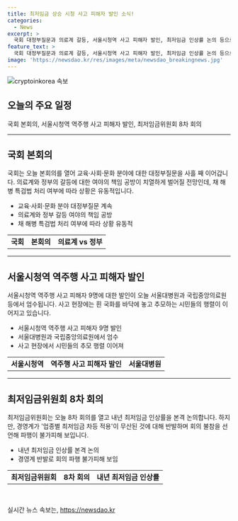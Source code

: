 ```yaml
---
title: 최저임금 상승 시청 사고 피해자 발인 소식!
categories:
  - News
excerpt: >
  국회 대정부질문과 의료계 갈등, 서울시청역 사고 피해자 발인, 최저임금 인상률 논의 등으로 4일의 중요 일정을 살펴봤습니다. 국회에서의 공방과 해병 특검법 처리 상황, 사고 피해자의 추모 행사, 최저임금 인상률 논의와 경영계의 반발 등 다양한 이슈가 주목받을 것으로 예상됩니다.
feature_text: >
  국회 대정부질문과 의료계 갈등, 서울시청역 사고 피해자 발인, 최저임금 인상률 논의 등으로 4일의 중요 일정을 살펴봤습니다. 국회에서의 공방과 해병 특검법 처리 상황, 사고 피해자의 추모 행사, 최저임금 인상률 논의와 경영계의 반발 등 다양한 이슈가 주목받을 것으로 예상됩니다.
image: 'https://newsdao.kr/res/images/meta/newsdao_breakingnews.jpg'
---
```


<p><img src="https://newsdao.kr/res/images/meta/newsdao_breakingnews.jpg" alt="cryptoinkorea 속보" /></p>

<h2 data-ke-size="size26">오늘의 주요 일정</h2>

<p data-ke-size="size16">국회 본회의, 서울시청역 역주행 사고 피해자 발인, 최저임금위원회 8차 회의</p>

<hr>

<h2 data-ke-size="size24">국회 본회의</h2>

<p data-ke-size="size16">국회는 오늘 본회의를 열어 교육·사회·문화 분야에 대한 대정부질문을 사흘 째 이어갑니다. 의료계와 정부의 갈등에 대한 여야의 책임 공방이 치열하게 벌어질 전망인데, 채 해병 특검법 처리 여부에 따라 상황은 유동적입니다.</p>

<ul>
    <li>교육·사회·문화 분야 대정부질문 계속</li>
    <li>의료계와 정부 갈등 여야의 책임 공방</li>
    <li>채 해병 특검법 처리 여부에 따라 상황 유동적</li>
</ul>

<table>
    <tr>
        <td style="text-align: center; height: 17px;"><b>국회</b></td>
        <td style="text-align: center; height: 17px;"><b>본회의</b></td>
        <td style="text-align: center; height: 17px;"><b>의료계 vs 정부</b></td>
    </tr>
</table>

<hr>

<h2 data-ke-size="size24">서울시청역 역주행 사고 피해자 발인</h2>

<p data-ke-size="size16">서울시청역 역주행 사고 피해자 9명에 대한 발인이 오늘 서울대병원과 국립중앙의료원 등에서 엄수됩니다. 사고 현장에는 흰 국화를 바닥에 놓고 추모하는 시민들의 행렬이 이어지고 있습니다.</p>

<ul>
    <li>서울시청역 역주행 사고 피해자 9명 발인</li>
    <li>서울대병원과 국립중앙의료원에서 엄수</li>
    <li>사고 현장에서 시민들의 추모 행렬 이어져</li>
</ul>

<table>
    <tr>
        <td style="text-align: center; height: 17px;"><b>서울시청역</b></td>
        <td style="text-align: center; height: 17px;"><b>역주행 사고 피해자 발인</b></td>
        <td style="text-align: center; height: 17px;"><b>서울대병원</b></td>
    </tr>
</table>

<hr>

<h2 data-ke-size="size24">최저임금위원회 8차 회의</h2>

<p data-ke-size="size16">최저임금위원회는 오늘 8차 회의를 열고 내년 최저임금 인상률을 본격 논의합니다. 하지만, 경영계가 '업종별 최저임금 차등 적용'이 무산된 것에 대해 반발하며 회의 불참을 선언해 파행이 불가피해 보입니다.</p>

<ul>
    <li>내년 최저임금 인상률 본격 논의</li>
    <li>경영계 반발로 회의 파행 불가피해 보임</li>
</ul>

<table>
    <tr>
        <td style="text-align: center; height: 17px;"><b>최저임금위원회</b></td>
        <td style="text-align: center; height: 17px;"><b>8차 회의</b></td>
        <td style="text-align: center; height: 17px;"><b>내년 최저임금 인상률</b></td>
    </tr>
</table>

<p data-ke-size="size16">&nbsp;</p>
실시간 뉴스 속보는, <a href="https://newsdao.kr" rel="dofollow">https://newsdao.kr</a>


